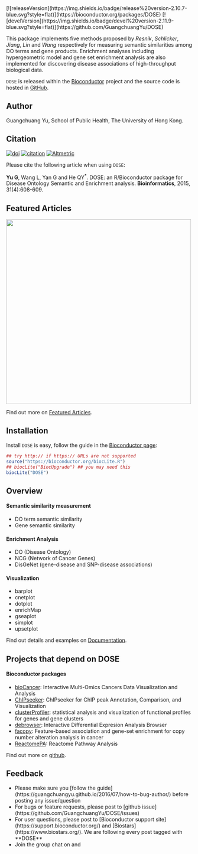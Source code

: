 <!-- AddToAny BEGIN -->
<div class="a2a_kit a2a_kit_size_32 a2a_default_style">
<a class="a2a_dd" href="//www.addtoany.com/share"></a>
<a class="a2a_button_facebook"></a>
<a class="a2a_button_twitter"></a>
<a class="a2a_button_google_plus"></a>
</div>
<script async src="//static.addtoany.com/menu/page.js"></script>
<!-- AddToAny END -->

<br>

<br>
[![releaseVersion](https://img.shields.io/badge/release%20version-2.10.7-blue.svg?style=flat)](https://bioconductor.org/packages/DOSE)
[![develVersion](https://img.shields.io/badge/devel%20version-2.11.9-blue.svg?style=flat)](https://github.com/GuangchuangYu/DOSE)
<!-- download:DOSE:total -->
<!-- download:DOSE:month -->


This package implements five methods proposed by _Resnik_, _Schlicker_, _Jiang_, _Lin_ and _Wang_ respectively for measuring semantic similarities among DO terms and gene products. Enrichment analyses including hypergeometric model and gene set enrichment analysis are also implemented for discovering disease associations of high-throughput biological data. 


`DOSE` is released within the [Bioconductor](https://bioconductor.org/packages/DOSE) project and the source code is hosted in <a href="https://github.com/GuangchuangYu/DOSE"><i class="fa fa-github fa-lg"></i> GitHub</a>.


## <i class="fa fa-user"></i> Author

Guangchuang Yu, School of Public Health, The University of Hong Kong.

## <i class="fa fa-book"></i> Citation

[![doi](https://img.shields.io/badge/doi-10.1093/bioinformatics/btu684-blue.svg?style=flat)](http://dx.doi.org/10.1093/bioinformatics/btu684)
[![citation](https://img.shields.io/badge/cited%20by-18-blue.svg?style=flat)](https://scholar.google.com.hk/scholar?oi=bibs&hl=en&cites=16627502277303919270)
[![Altmetric](https://img.shields.io/badge/Altmetric-27-blue.svg?style=flat)](https://www.altmetric.com/details/2788597)


Please cite the following article when using `DOSE`:

__Yu G__, Wang L, Yan G and He QY<sup>*</sup>. DOSE: an R/Bioconductor package for Disease Ontology Semantic and Enrichment analysis. **Bioinformatics**, 2015, 31(4):608-609.


## <i class="fa fa-pencil"></i> Featured Articles

<img src="featured_img/c5mb00663e-f1_hi-res.gif" width="500">

<i class="fa fa-hand-o-right"></i> Find out more on <i class="fa fa-pencil"></i> [Featured Articles](https://guangchuangyu.github.io/DOSE/featuredArticles/).


## <i class="fa fa-download"></i> Installation

Install `DOSE` is easy, follow the guide in the [Bioconductor page](https://bioconductor.org/packages/DOSE/):

```r
## try http:// if https:// URLs are not supported
source("https://bioconductor.org/biocLite.R")
## biocLite("BiocUpgrade") ## you may need this
biocLite("DOSE")
```

## <i class="fa fa-cogs"></i> Overview

#### <i class="fa fa-angle-double-right"></i> Semantic similarity measurement

+ DO term semantic similarity
+ Gene semantic similarity

#### <i class="fa fa-angle-double-right"></i> Enrichment Analysis

+ DO (Disease Ontology)
+ NCG (Network of Cancer Genes)
+ DisGeNet (gene-disease and SNP-disease associations)

#### <i class="fa fa-angle-double-right"></i> Visualization

+ barplot
+ cnetplot
+ dotplot
+ enrichMap
+ gseaplot
+ simplot
+ upsetplot


<i class="fa fa-hand-o-right"></i> Find out details and examples on <i class="fa fa-book"></i> [Documentation](https://guangchuangyu.github.io/DOSE/documentation/).

## <i class="fa fa-code-fork"></i> Projects that depend on DOSE

#### <i class="fa fa-angle-double-right"></i> Bioconductor packages

+ [bioCancer](https://www.bioconductor.org/packages/bioCancer/): Interactive Multi-Omics Cancers Data Visualization and Analysis
+ [ChIPseeker](https://www.bioconductor.org/packages/ChIPseeker/): ChIPseeker for ChIP peak Annotation, Comparison, and Visualization
+ [clusterProfiler](https://www.bioconductor.org/packages/clusterProfiler/): statistical analysis and visualization of functional profiles for genes and gene clusters
+ [debrowser](https://www.bioconductor.org/packages/debrowser/): Interactive Differential Expresion Analysis Browser
+ [facopy](https://www.bioconductor.org/packages/facopy/): Feature-based association and gene-set enrichment for copy number alteration analysis in cancer
+ [ReactomePA](https://www.bioconductor.org/packages/ReactomePA/): Reactome Pathway Analysis

<i class="fa fa-hand-o-right"></i> Find out more on <i class="fa fa-github-alt"></i> [github](http://scisoft-net-map.isri.cmu.edu/application/DOSE/gitprojects).

## <i class="fa fa-comment"></i> Feedback
<ul class="fa-ul">
	<li><i class="fa-li fa fa-hand-o-right"></i> Please make sure you [follow the guide](https://guangchuangyu.github.io/2016/07/how-to-bug-author/) before posting any issue/question</li>
	<li><i class="fa-li fa fa-bug"></i> For bugs or feature requests, please post to <i class="fa fa-github-alt"></i> [github issue](https://github.com/GuangchuangYu/DOSE/issues)</li>
	<li><i class="fa-li fa fa-question"></i>  For user questions, please post to [Bioconductor support site](https://support.bioconductor.org/) and [Biostars](https://www.biostars.org/). We are following every post tagged with **DOSE**</li>
	<li><i class="fa-li fa fa-commenting"></i> Join the group chat on <a href="https://twitter.com/hashtag/DOSE"><i class="fa fa-twitter fa-lg"></i></a> and <a href="http://huati.weibo.com/k/DOSE"><i class="fa fa-weibo fa-lg"></i></a></li>
</ul>
